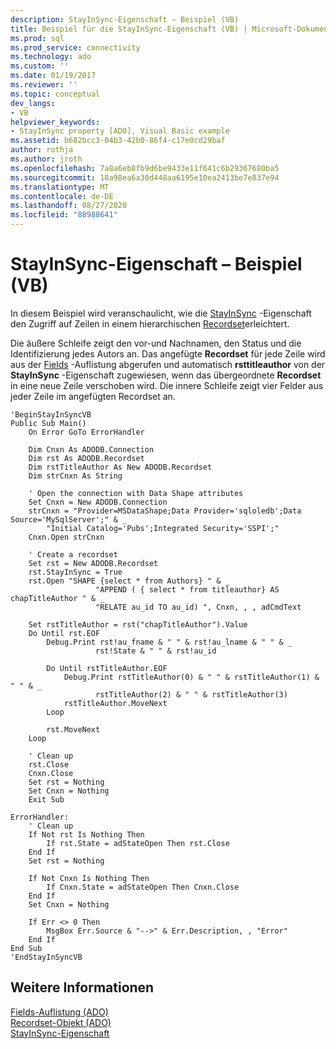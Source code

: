```yaml
---
description: StayInSync-Eigenschaft – Beispiel (VB)
title: Beispiel für die StayInSync-Eigenschaft (VB) | Microsoft-Dokumentation
ms.prod: sql
ms.prod_service: connectivity
ms.technology: ado
ms.custom: ''
ms.date: 01/19/2017
ms.reviewer: ''
ms.topic: conceptual
dev_langs:
- VB
helpviewer_keywords:
- StayInSync property [ADO], Visual Basic example
ms.assetid: b682bcc3-04b3-42b0-86f4-c17e0cd29baf
author: rothja
ms.author: jroth
ms.openlocfilehash: 7a8a6eb8fb9d6be9433e11f641c6b29367680ba5
ms.sourcegitcommit: 18a98ea6a30d448aa6195e10ea2413be7e837e94
ms.translationtype: MT
ms.contentlocale: de-DE
ms.lasthandoff: 08/27/2020
ms.locfileid: "88988641"
---
```

# <a name="stayinsync-property-example-vb"></a>StayInSync-Eigenschaft – Beispiel (VB)
In diesem Beispiel wird veranschaulicht, wie die [StayInSync](./stayinsync-property.md) -Eigenschaft den Zugriff auf Zeilen in einem hierarchischen [Recordset](./recordset-object-ado.md)erleichtert.  
  
 Die äußere Schleife zeigt den vor-und Nachnamen, den Status und die Identifizierung jedes Autors an. Das angefügte **Recordset** für jede Zeile wird aus der [Fields](./fields-collection-ado.md) -Auflistung abgerufen und automatisch **rsttitleauthor** von der **StayInSync** -Eigenschaft zugewiesen, wenn das übergeordnete **Recordset** in eine neue Zeile verschoben wird. Die innere Schleife zeigt vier Felder aus jeder Zeile im angefügten Recordset an.  
  
```  
'BeginStayInSyncVB  
Public Sub Main()  
    On Error GoTo ErrorHandler  
  
    Dim Cnxn As ADODB.Connection  
    Dim rst As ADODB.Recordset  
    Dim rstTitleAuthor As New ADODB.Recordset  
    Dim strCnxn As String  
  
    ' Open the connection with Data Shape attributes  
    Set Cnxn = New ADODB.Connection  
    strCnxn = "Provider=MSDataShape;Data Provider='sqloledb';Data Source='MySqlServer';" & _  
        "Initial Catalog='Pubs';Integrated Security='SSPI';"  
    Cnxn.Open strCnxn  
  
    ' Create a recordset  
    Set rst = New ADODB.Recordset  
    rst.StayInSync = True  
    rst.Open "SHAPE {select * from Authors} " & _  
                   "APPEND ( { select * from titleauthor} AS chapTitleAuthor " & _  
                   "RELATE au_id TO au_id) ", Cnxn, , , adCmdText  
  
    Set rstTitleAuthor = rst("chapTitleAuthor").Value  
    Do Until rst.EOF  
        Debug.Print rst!au_fname & " " & rst!au_lname & " " & _  
                   rst!State & " " & rst!au_id  
  
        Do Until rstTitleAuthor.EOF  
            Debug.Print rstTitleAuthor(0) & " " & rstTitleAuthor(1) & " " & _  
                   rstTitleAuthor(2) & " " & rstTitleAuthor(3)  
            rstTitleAuthor.MoveNext  
        Loop  
  
        rst.MoveNext  
    Loop  
  
    ' Clean up  
    rst.Close  
    Cnxn.Close  
    Set rst = Nothing  
    Set Cnxn = Nothing  
    Exit Sub  
  
ErrorHandler:  
    ' Clean up  
    If Not rst Is Nothing Then  
        If rst.State = adStateOpen Then rst.Close  
    End If  
    Set rst = Nothing  
  
    If Not Cnxn Is Nothing Then  
        If Cnxn.State = adStateOpen Then Cnxn.Close  
    End If  
    Set Cnxn = Nothing  
  
    If Err <> 0 Then  
        MsgBox Err.Source & "-->" & Err.Description, , "Error"  
    End If  
End Sub  
'EndStayInSyncVB  
```  
  
## <a name="see-also"></a>Weitere Informationen  
 [Fields-Auflistung (ADO)](./fields-collection-ado.md)   
 [Recordset-Objekt (ADO)](./recordset-object-ado.md)   
 [StayInSync-Eigenschaft](./stayinsync-property.md)